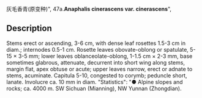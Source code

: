 灰毛香青(原变种)",
47a.**Anaphalis cinerascens var. cinerascens**",

## Description
Stems erect or ascending, 3-6 cm, with dense leaf rosettes 1.5-3 cm in diam.; internodes 0.5-1 cm. Rosette leaves obovate-oblong or spatulate, 5-15 × 3-5 mm; lower leaves oblanceolate-oblong, 1-1.5 cm × 2-3 mm, base sometimes glabrous, attenuate, decurrent into short wing along stems, margin flat, apex obtuse or acute; upper leaves narrow, erect or adnate to stems, acuminate. Capitula 5-10, congested to corymb; peduncle short, lanate. Involucre ca. 10 mm in diam.
  "Statistics": "● Alpine slopes and rocks; ca. 4000 m. SW Sichuan (Mianning), NW Yunnan (Zhongdian).
